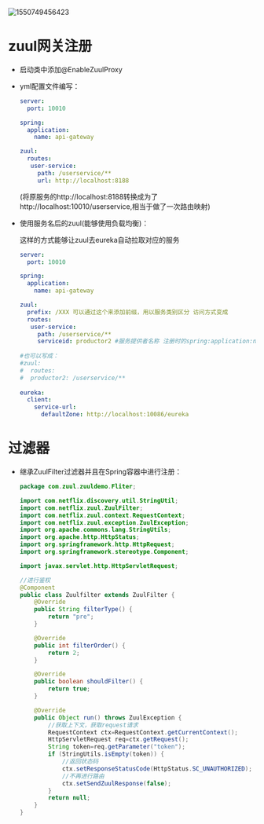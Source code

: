 ![1550749456423](C:\Users\HP\AppData\Roaming\Typora\typora-user-images\1550749456423.png)



# zuul网关注册

+ 启动类中添加@EnableZuulProxy

+ yml配置文件编写：

  ```yml
  server:
    port: 10010
  
  spring:
    application:
      name: api-gateway
  
  zuul:
    routes:
     user-service:
       path: /userservice/**
       url: http://localhost:8188
  ```

  (将原服务的http://localhost:8188转换成为了http://localhost:10010/userservice,相当于做了一次路由映射)

+ 使用服务名后的zuul(能够使用负载均衡)：

  这样的方式能够让zuul去eureka自动拉取对应的服务

  ```yml
  server:
    port: 10010
  
  spring:
    application:
      name: api-gateway
  
  zuul:
    prefix: /XXX 可以通过这个来添加前缀，用以服务类别区分 访问方式变成			                                           http://localhost:10010/XXX/userservice 
    routes:
     user-service:
       path: /userservice/**
       serviceid: productor2 #服务提供者名称 注册时的spring:application:name: productor2
       
  #也可以写成：
  #zuul:
  #  routes:
  #  productor2: /userservice/**
      
  eureka:
    client:
      service-url:
        defaultZone: http://localhost:10086/eureka
  ```

  

# 过滤器

+ 继承ZuulFilter过滤器并且在Spring容器中进行注册：

  ```java
  package com.zuul.zuuldemo.Fliter;
  
  import com.netflix.discovery.util.StringUtil;
  import com.netflix.zuul.ZuulFilter;
  import com.netflix.zuul.context.RequestContext;
  import com.netflix.zuul.exception.ZuulException;
  import org.apache.commons.lang.StringUtils;
  import org.apache.http.HttpStatus;
  import org.springframework.http.HttpRequest;
  import org.springframework.stereotype.Component;
  
  import javax.servlet.http.HttpServletRequest;
  
  //进行鉴权
  @Component
  public class Zuulfilter extends ZuulFilter {
      @Override
      public String filterType() {
          return "pre";
      }
  
      @Override
      public int filterOrder() {
          return 2;
      }
  
      @Override
      public boolean shouldFilter() {
          return true;
      }
  
      @Override
      public Object run() throws ZuulException {
          //获取上下文，获取request请求
          RequestContext ctx=RequestContext.getCurrentContext();
          HttpServletRequest req=ctx.getRequest();
          String token=req.getParameter("token");
          if (StringUtils.isEmpty(token)) {
              //返回状态码
              ctx.setResponseStatusCode(HttpStatus.SC_UNAUTHORIZED);
              //不再进行路由
              ctx.setSendZuulResponse(false);
          }
          return null;
      }
  }
  
  ```

  